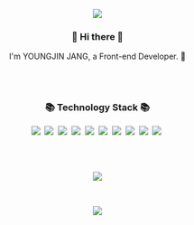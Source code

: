 <p align="center">
  <img align="center" src="https://capsule-render.vercel.app/api?type=waving&color=auto&height=300&section=header&text=gongyoon93&fontSize=80" />
</p>
<h3 align="center"> 👋 Hi there 👋 </h3>
<p align="center">
  I'm YOUNGJIN JANG, a Front-end Developer. 👩
</p>
<br />
<br />
<h3 align="center">📚 Technology Stack 📚</h3>
<p align="center">
  <img src="https://img.shields.io/badge/-Javascript-yellowgreen"/>&nbsp
  <img src="https://img.shields.io/badge/-React-blue"/>&nbsp
  <img src="https://img.shields.io/badge/-Vue-blue"/>&nbsp  
  <img src="https://img.shields.io/badge/-Next-blue"/>&nbsp
  <img src="https://img.shields.io/badge/-Typescript-yellow"/>&nbsp
  <img src="https://img.shields.io/badge/-ReactQuery-purple"/>&nbsp
  <img src="https://img.shields.io/badge/-Recoil-purple"/>&nbsp
  <img src="https://img.shields.io/badge/-HTML-orange"/>&nbsp
  <img src="https://img.shields.io/badge/-CSS-green"/>&nbsp
  <img src="https://img.shields.io/badge/-Git-black"/>&nbsp
</p>
<br />
<br />
<p align="center">
  <img align="center" src="https://github-readme-stats.vercel.app/api?username=gongyoon93&layout=compact" />
</p>
<br />
<p align="center">
  <img align="center" src="https://capsule-render.vercel.app/api?type=waving&color=auto&height=300&section=footer" />
</p>
